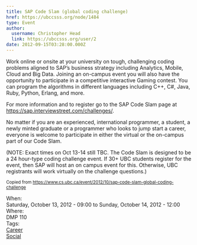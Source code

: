 ```yaml
---
title: SAP Code Slam (global coding challenge) 
href: https://ubccsss.org/node/1484
type: Event
author:
  username: Christopher Head
  link: https://ubccsss.org/user/2
date: 2012-09-15T03:28:00.000Z
---
```


<div class="field field-name-body field-type-text-with-summary field-label-hidden"><div class="field-items"><div class="field-item even"><p>Work online or onsite at your university on tough, challenging coding problems aligned to SAP&#x2019;s business strategy including Analytics, Mobile, Cloud and Big Data. Joining an on-campus event you will also have the opportunity to participate in a competitive interactive Gaming contest. You can program the algorithms in different languages including C++, C#, Java, Ruby, Python, Erlang, and more.</p>
<p>For more information and to register go to the SAP Code Slam page at <a href="https://sap.interviewstreet.com/challenges/">https://sap.interviewstreet.com/challenges/</a>.</p>
<p>No matter if you are an experienced, international programmer, a student, a newly minted graduate or a programmer who looks to jump start a career, everyone is welcome to participate in either the virtual or the on-campus part of our Code Slam.</p>
<p>(NOTE: Exact times on Oct 13-14 still TBC. The Code Slam is designed to be a 24 hour-type coding challenge event. If 30+ UBC students register for the event, then SAP will host an on campus event for this. Otherwise, UBC registrants will work virtually on the challenge questions.)</p>
<p><small>Copied from <a href="https://www.cs.ubc.ca/event/2012/10/sap-code-slam-global-coding-challenge">https://www.cs.ubc.ca/event/2012/10/sap-code-slam-global-coding-challenge</a></small></p>
</div></div></div><div class="field field-name-field-dates field-type-datetime field-label-above"><div class="field-label">When:&#xA0;</div><div class="field-items"><div class="field-item even"><span class="date-display-range"><span class="date-display-start">Saturday, October 13, 2012 - 09:00</span> to <span class="date-display-end">Sunday, October 14, 2012 - 12:00</span></span></div></div></div><div class="field field-name-field-location field-type-text field-label-above"><div class="field-label">Where:&#xA0;</div><div class="field-items"><div class="field-item even">DMP 110</div></div></div>    <footer>
    <div class="field field-name-field-tags field-type-taxonomy-term-reference field-label-above"><div class="field-label">Tags:&#xA0;</div><div class="field-items"><div class="field-item even"><a href="/career">Career</a></div><div class="field-item odd"><a href="/social">Social</a></div></div></div>      </footer>